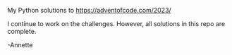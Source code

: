 My Python solutions to https://adventofcode.com/2023/

I continue to work on the challenges. However, all solutions in this repo are complete. 

-Annette
